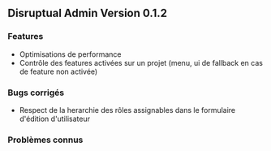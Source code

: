 ## Disruptual Admin Version 0.1.2

### Features

- Optimisations de performance
- Contrôle des features activées sur un projet (menu, ui de fallback en cas de feature non activée)

### Bugs corrigés

- Respect de la herarchie des rôles assignables dans le formulaire d'édition d'utilisateur

### Problèmes connus

